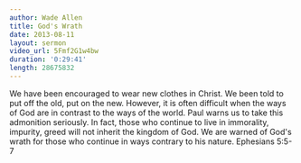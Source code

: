 ```yaml
--- 
author: Wade Allen 
title: God's Wrath 
date: 2013-08-11 
layout: sermon
video_url: 5Fmf2G1w4bw
duration: '0:29:41'
length: 28675832
---
```


We have been encouraged to wear new clothes in Christ. We been told to put off the old, put on the new. However, it is often difficult when the ways of God are in contrast to the ways of the world. Paul warns us to take this admonition seriously. In fact, those who continue to live in immorality, impurity, greed will not inherit the kingdom of God. We are warned of God's wrath for those who continue in ways contrary to his nature. Ephesians 5:5-7
